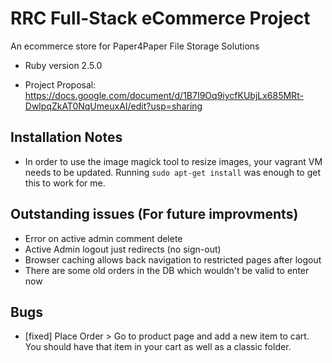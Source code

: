 # RRC Full-Stack eCommerce Project

An ecommerce store for Paper4Paper File Storage Solutions

* Ruby version 2.5.0

* Project Proposal: https://docs.google.com/document/d/1B7I9Oq9iycfKUbjLx685MRt-DwlpqZkAT0NqUmeuxAI/edit?usp=sharing

## Installation Notes
 * In order to use the image magick tool to resize images, your vagrant VM needs to be updated. 
 Running `sudo apt-get install` was enough to get this to work for me.

## Outstanding issues (For future improvments)
* Error on active admin comment delete
* Active Admin logout just redirects (no sign-out)
* Browser caching allows back navigation to restricted pages after logout
* There are some old orders in the DB which wouldn't be valid to enter now

## Bugs
* [fixed] Place Order > Go to product page and add a new item to cart.
You should have that item in your cart as well as a classic folder.
